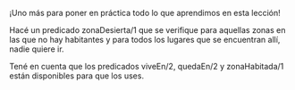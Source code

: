 ¡Uno más para poner en práctica todo lo que aprendimos en esta lección!

Hacé un predicado zonaDesierta/1 que se verifique para aquellas zonas en las que no hay habitantes y para todos los lugares que se encuentran allí, nadie quiere ir.

Tené en cuenta que los predicados viveEn/2, quedaEn/2 y zonaHabitada/1 están disponibles para que los uses.